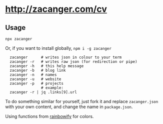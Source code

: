 # <http://zacanger.com/cv>

## Usage

`npx zacanger`

Or, if you want to install globally, `npm i -g zacanger`

```
  zacanger      # writes json in colour to your term
  zacanger -r   # writes raw json (for redirection or pipe)
  zacanger -h   # this help message
  zacanger -b   # blog link
  zacanger -n   # names
  zacanger -u   # website
  zacanger -p   # projects
                # example:
  zacanger -r | jq .links[9].url
```

To do something similar for yourself, just fork it and replace `zacanger.json` with
your own content, and change the name in `package.json`.

Using functions from [rainbowify](https://github.com/maxogden/rainbowify) for colors.
